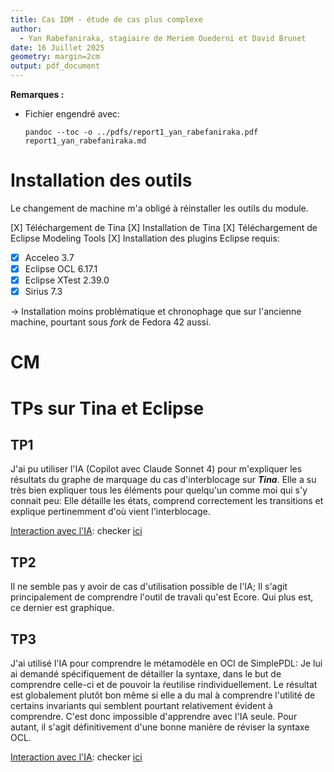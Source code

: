 ```yaml
---
title: Cas IDM - étude de cas plus complexe
author:
  - Yan Rabefaniraka, stagiaire de Meriem Ouederni et David Brunet
date: 16 Juillet 2025
geometry: margin=2cm
output: pdf_document
---
```


**Remarques :** 

- Fichier engendré avec:

    ```
    pandoc --toc -o ../pdfs/report1_yan_rabefaniraka.pdf report1_yan_rabefaniraka.md
    ```

# Installation des outils
Le changement de machine m'a obligé à réinstaller les outils du module.

[X] Téléchargement de Tina
[X] Installation de Tina
[X] Téléchargement de Eclipse Modeling Tools
[X] Installation des plugins Eclipse requis:
- [X] Acceleo 3.7
- [X] Eclipse OCL 6.17.1
- [X] Eclipse XTest 2.39.0
- [X] Sirius 7.3

-> Installation moins problématique et chronophage que sur l'ancienne machine, pourtant sous *fork* de Fedora 42 aussi.

# CM


# TPs sur Tina et Eclipse

## TP1

J'ai pu utiliser l'IA (Copilot avec Claude Sonnet 4) pour m'expliquer les résultats du graphe de marquage du cas d'interblocage sur ***Tina***. Elle a su très bien expliquer tous les éléments pour quelqu'un comme moi qui s'y connait peu: Elle détaille les états, comprend correctement les transitions et explique pertinemment d'où vient l'interblocage.

<u>Interaction avec l'IA</u>: checker [ici](../copilot_chat/interblocages.md)

## TP2

Il ne semble pas y avoir de cas d'utilisation possible de l'IA; Il s'agit principalement de comprendre l'outil de travali qu'est Ecore. Qui plus est, ce dernier est graphique.

## TP3

J'ai utilisé l'IA pour comprendre le métamodèle en OCl de SimplePDL: Je lui ai demandé spécifiquement de détailler la syntaxe, dans le but de comprendre celle-ci et de pouvoir la ŕeutilise rindividuellement. Le résultat est globalement plutôt bon même si elle a du mal à comprendre l'utilité de certains invariants qui semblent pourtant relativement évident à comprendre. C'est donc impossible d'apprendre avec l'IA seule. Pour autant, il s'agit définitivement d'une bonne manière de réviser la syntaxe OCL.

<u>Interaction avec l'IA</u>: checker [ici](../copilot_chat/ocl_process.md)


